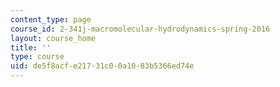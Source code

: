 ```yaml
---
content_type: page
course_id: 2-341j-macromolecular-hydrodynamics-spring-2016
layout: course_home
title: ''
type: course
uid: de5f8acf-e217-31c0-0a10-83b5366ed74e
---
```

